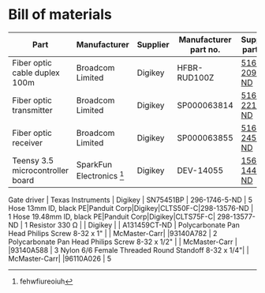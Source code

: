 # Bill of materials
Part | Manufacturer | Supplier | Manufacturer part no. | Supplier part no. | Price | Qty
-----|--------------|----------|-----------------------|-------------------|-------|-
Fiber optic cable duplex 100m | Broadcom Limited | Digikey | HFBR-RUD100Z | [516-2093-ND](https://www.digikey.ca/en/products/detail/broadcom-limited/HFBR-RUD100Z/1990491) | $227.79 | 1
Fiber optic transmitter | Broadcom Limited | Digikey | SP000063814 | [516-2213-ND](https://www.digikey.ca/en/products/base-product/broadcom-limited/516/SP000063814/298985) | $18.60 | 8
Fiber optic receiver | Broadcom Limited | Digikey | SP000063855 | [516-2455-ND](https://www.digikey.ca/en/products/base-product/broadcom-limited/516/SP000063855/298987) | $22.62 | 8
Teensy 3.5 microcontroller board | SparkFun Electronics [^1]  | Digikey |DEV-14055 | [1568-1443-ND](https://www.digikey.ca/en/products/detail/sparkfun-electronics/DEV-14055/6235191) | $33.67 | 1

[^1]:fehwfiureoiuh

Gate driver | Texas Instruments | Digikey | SN75451BP | 	296-1746-5-ND | 5
Hose 13mm ID, black PE|Panduit Corp|Digikey|CLTS50F-C|298-13576-ND | 1
Hose 19.48mm ID, black PE|Panduit Corp|Digikey|CLTS75F-C|	298-13577-ND | 1
Resistor 330 Ω | | Digikey | | 	A131459CT-ND |
Polycarbonate Pan Head Philips Screw 8-32 x 1" | | McMaster-Carr| |93140A782 | 2
Polycarbonate Pan Head Philips Screw 8-32 x 1/2" | | McMaster-Carr | |93140A588 | 3
Nylon 6/6 Female Threaded Round Standoff 8-32 x 1/4"| | McMaster-Carr| |96110A026 | 5
